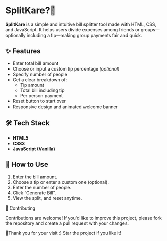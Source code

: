 # SplitKare?💸

**SplitKare** is a simple and intuitive bill splitter tool made with HTML, CSS, and JavaScript. It helps users divide expenses among friends or groups—optionally including a tip—making group payments fair and quick.

## ✨ Features

- Enter total bill amount
- Choose or input a custom tip percentage *(optional)*
- Specify number of people
- Get a clear breakdown of:
  - Tip amount
  - Total bill including tip
  - Per person payment
- Reset button to start over
- Responsive design and animated welcome banner


## 🛠️ Tech Stack

- **HTML5**
- **CSS3**
- **JavaScript (Vanilla)**

## 📝 How to Use

1. Enter the bill amount.
2. Choose a tip or enter a custom one (optional).
3. Enter the number of people.
4. Click “Generate Bill”.
5. View the split, and reset anytime.

🤝 Contributing

Contributions are welcome! If you'd like to improve this project, please fork the repository and create a pull request with your changes.

🌻Thank you for your visit :)
Star the project if you like it!
